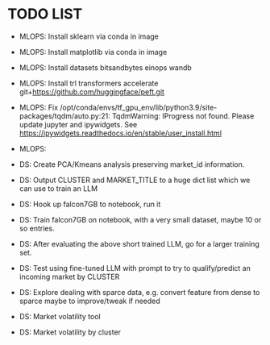 # TODO LIST

* MLOPS: Install sklearn via conda in image
* MLOPS: Install matplotlib via conda in image
* MLOPS: Install datasets bitsandbytes einops wandb
* MLOPS: Install trl transformers accelerate git+https://github.com/huggingface/peft.git
* MLOPS: Fix /opt/conda/envs/tf_gpu_env/lib/python3.9/site-packages/tqdm/auto.py:21: TqdmWarning: IProgress not found. Please update jupyter and ipywidgets. See https://ipywidgets.readthedocs.io/en/stable/user_install.html
* MLOPS:


* DS: Create PCA/Kmeans analysis preserving market_id information.
* DS: Output CLUSTER and MARKET_TITLE to a huge dict list which we can use to train an LLM
* DS: Hook up falcon7GB to notebook, run it
* DS: Train falcon7GB on notebook, with a very small dataset, maybe 10 or so entries.
* DS: After evaluating the above short trained LLM, go for a larger training set.
* DS: Test using fine-tuned LLM with prompt to try to qualify/predict an incoming market by CLUSTER
* DS: Explore dealing with sparce data, e.g. convert feature from dense to sparce maybe to improve/tweak if needed

* DS: Market volatility tool
* DS: Market volatility by cluster
